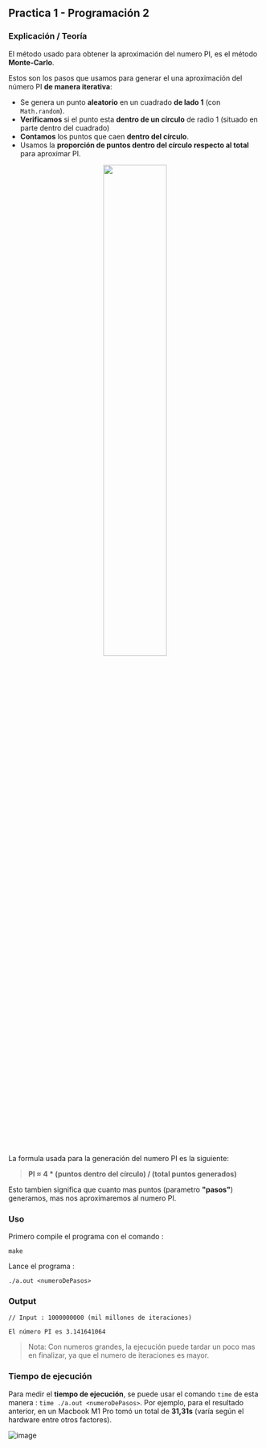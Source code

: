 ## Practica 1 - Programación 2

### Explicación / Teoría

El método usado para obtener la aproximación del numero PI, es el método **Monte-Carlo**.

Estos son los pasos que usamos para generar el una aproximación del número PI **de manera iterativa**:

- Se genera un punto **aleatorio** en un cuadrado **de lado 1** (con ```Math.random```).
- **Verificamos** si el punto esta **dentro de un círculo** de radio 1 (situado en parte dentro del cuadrado)
- **Contamos** los puntos que caen **dentro del círculo**.
- Usamos la **proporción de puntos dentro del círculo respecto al total** para aproximar PI.

<div align="center">
    <img src="https://github.com/user-attachments/assets/d7daf124-b33e-460c-b1d1-29bb39ec308a" style="width: 50%">
</div>

La formula usada para la generación del numero PI es la siguiente:

> **PI ≈ 4 * (puntos dentro del círculo) / (total puntos generados)**

Esto tambien significa que cuanto mas puntos (parametro **"pasos"**) generamos, mas nos aproximaremos al numero PI.

### Uso

Primero compile el programa con el comando :

```
make
```

Lance el programa :

```
./a.out <numeroDePasos>
```

### Output

```
// Input : 1000000000 (mil millones de iteraciones)

El número PI es 3.141641064
```

> Nota: Con numeros grandes, la ejecución puede tardar un poco mas en finalizar, ya que el numero de iteraciones es mayor.

### Tiempo de ejecución

Para medir el **tiempo de ejecución**, se puede usar el comando ``time`` de esta manera : `time ./a.out <numeroDePasos>`. Por ejemplo, para el resultado anterior, en un Macbook M1 Pro tomó un total de **31,31s** (varía según el hardware entre otros factores).

![image](https://github.com/user-attachments/assets/e3d022db-5871-4d6d-b55e-4eee2413d0fe)
